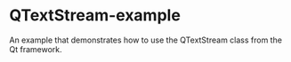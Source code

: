 # QTextStream-example
An example that demonstrates how to use the QTextStream class from the Qt framework.

